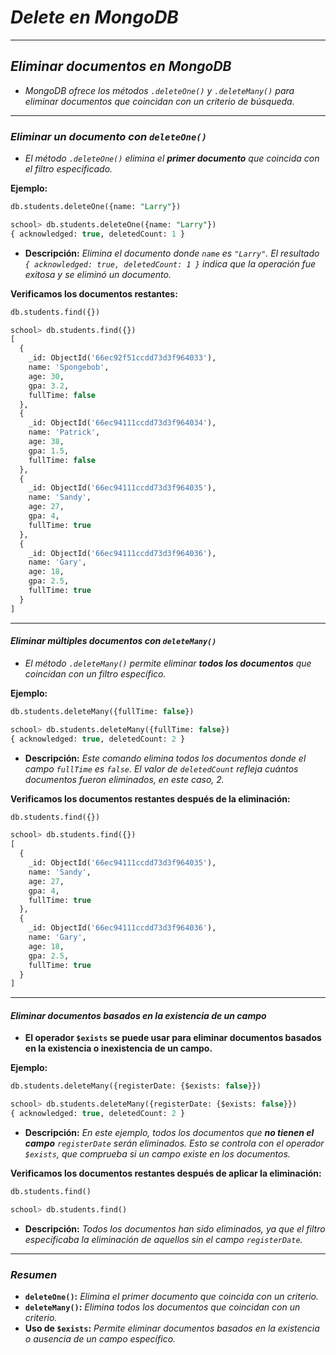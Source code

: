 <!-- Autor: Daniel Benjamin Perez Morales -->
<!-- GitHub: https://github.com/D4nitrix13 -->
<!-- Correo electrónico: danielperezdev@proton.me -->

# ***Delete en MongoDB***

---

## ***Eliminar documentos en MongoDB***

- *MongoDB ofrece los métodos `.deleteOne()` y `.deleteMany()` para eliminar documentos que coincidan con un criterio de búsqueda.*

---

### ***Eliminar un documento con `deleteOne()`***

- *El método `.deleteOne()` elimina el **primer documento** que coincida con el filtro especificado.*

**Ejemplo:**

```sql
db.students.deleteOne({name: "Larry"})
```

```sql
school> db.students.deleteOne({name: "Larry"})
{ acknowledged: true, deletedCount: 1 }
```

- **Descripción:** *Elimina el documento donde `name` es `"Larry"`. El resultado `{ acknowledged: true, deletedCount: 1 }` indica que la operación fue exitosa y se eliminó un documento.*

**Verificamos los documentos restantes:**

```sql
db.students.find({})
```

```sql
school> db.students.find({})
[
  {
    _id: ObjectId('66ec92f51ccdd73d3f964033'),
    name: 'Spongebob',
    age: 30,
    gpa: 3.2,
    fullTime: false
  },
  {
    _id: ObjectId('66ec94111ccdd73d3f964034'),
    name: 'Patrick',
    age: 38,
    gpa: 1.5,
    fullTime: false
  },
  {
    _id: ObjectId('66ec94111ccdd73d3f964035'),
    name: 'Sandy',
    age: 27,
    gpa: 4,
    fullTime: true
  },
  {
    _id: ObjectId('66ec94111ccdd73d3f964036'),
    name: 'Gary',
    age: 18,
    gpa: 2.5,
    fullTime: true
  }
]
```

---

#### ***Eliminar múltiples documentos con `deleteMany()`***

- *El método `.deleteMany()` permite eliminar **todos los documentos** que coincidan con un filtro específico.*

**Ejemplo:**

```sql
db.students.deleteMany({fullTime: false})
```

```sql
school> db.students.deleteMany({fullTime: false})
{ acknowledged: true, deletedCount: 2 }
```

- **Descripción:** *Este comando elimina todos los documentos donde el campo `fullTime` es `false`. El valor de `deletedCount` refleja cuántos documentos fueron eliminados, en este caso, 2.*

**Verificamos los documentos restantes después de la eliminación:**

```sql
db.students.find({})
```

```sql
school> db.students.find({})
[
  {
    _id: ObjectId('66ec94111ccdd73d3f964035'),
    name: 'Sandy',
    age: 27,
    gpa: 4,
    fullTime: true
  },
  {
    _id: ObjectId('66ec94111ccdd73d3f964036'),
    name: 'Gary',
    age: 18,
    gpa: 2.5,
    fullTime: true
  }
]
```

---

#### ***Eliminar documentos basados en la existencia de un campo***

- **El operador `$exists` se puede usar para eliminar documentos basados en la existencia o inexistencia de un campo.**

**Ejemplo:**

```sql
db.students.deleteMany({registerDate: {$exists: false}})
```

```sql
school> db.students.deleteMany({registerDate: {$exists: false}})
{ acknowledged: true, deletedCount: 2 }
```

- **Descripción:** *En este ejemplo, todos los documentos que **no tienen el campo** `registerDate` serán eliminados. Esto se controla con el operador `$exists`, que comprueba si un campo existe en los documentos.*

**Verificamos los documentos restantes después de aplicar la eliminación:**

```sql
db.students.find()
```

```sql
school> db.students.find()
```

- **Descripción:** *Todos los documentos han sido eliminados, ya que el filtro especificaba la eliminación de aquellos sin el campo `registerDate`.*

---

### ***Resumen***

- **`deleteOne()`:** *Elimina el primer documento que coincida con un criterio.*
- **`deleteMany()`:** *Elimina todos los documentos que coincidan con un criterio.*
- **Uso de `$exists`:** *Permite eliminar documentos basados en la existencia o ausencia de un campo específico.*
